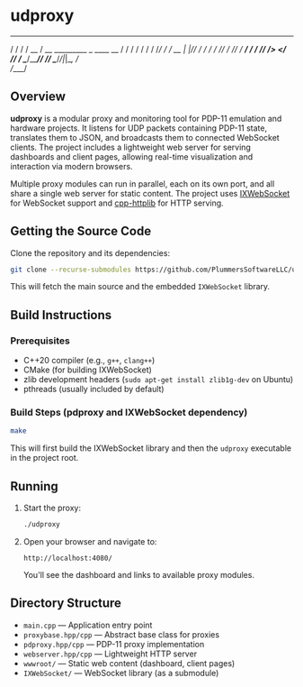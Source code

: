 # udproxy
   __  ______  ____                       
  / / / / __ \/ __ \_________  _  ____  __
 / / / / / / / /_/ / ___/ __ \| |/_/ / / /
/ /_/ / /_/ / ____/ /  / /_/ />  </ /_/ / 
\____/_____/_/   /_/   \____/_/|_|\__, /  
                                 /____/   

## Overview

**udproxy** is a modular proxy and monitoring tool for PDP-11 emulation and hardware projects. It listens for UDP packets containing PDP-11 state, translates them to JSON, and broadcasts them to connected WebSocket clients. The project includes a lightweight web server for serving dashboards and client pages, allowing real-time visualization and interaction via modern browsers.

Multiple proxy modules can run in parallel, each on its own port, and all share a single web server for static content. The project uses [IXWebSocket](https://github.com/machinezone/IXWebSocket) for WebSocket support and [cpp-httplib](https://github.com/yhirose/cpp-httplib) for HTTP serving.

## Getting the Source Code

Clone the repository and its dependencies:

```bash
git clone --recurse-submodules https://github.com/PlummersSoftwareLLC/udproxy.git
```

This will fetch the main source and the embedded `IXWebSocket` library.

## Build Instructions

### Prerequisites

- C++20 compiler (e.g., `g++`, `clang++`)
- CMake (for building IXWebSocket)
- zlib development headers (`sudo apt-get install zlib1g-dev` on Ubuntu)
- pthreads (usually included by default)

### Build Steps (pdproxy and IXWebSocket dependency)

   ```bash
   make
   ```

   This will first build the IXWebSocket library and then the `udproxy` executable in the project root.

## Running

1. Start the proxy:

   ```bash
   ./udproxy
   ```

2. Open your browser and navigate to:

   ```
   http://localhost:4080/
   ```

   You'll see the dashboard and links to available proxy modules.

## Directory Structure

- `main.cpp` — Application entry point
- `proxybase.hpp/cpp` — Abstract base class for proxies
- `pdproxy.hpp/cpp` — PDP-11 proxy implementation
- `webserver.hpp/cpp` — Lightweight HTTP server
- `wwwroot/` — Static web content (dashboard, client pages)
- `IXWebSocket/` — WebSocket library (as a submodule)

